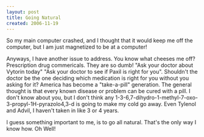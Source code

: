 ```yaml
---
layout: post
title: Going Natural
created: 2006-11-19
---
```

So my main computer crashed, and I thought that it would keep me off the computer, but I am just magnetized to be at a computer!

Anyways, I have another issue to address. You know what cheeses me off? Prescription drug commericals. They are so dumb! "Ask your doctor about Vytorin today" "Ask your doctor to see if Paxil is right for you". Shouldn't the doctor be the one deciding which medication is right for you without you asking for it? America has become a "take-a-pill" generation. The general thought is that every known disease or problem can be cured with a pill. I don't know about you, but I don't think any 1-3-6,7-dihydro-1-methyl-7-oxo-3-propyl-1H-pyrazolo4,3-d is going to make my cold go away. Even Tylenol and Advil, I haven't taken in like 3 or 4 years.

I guess something important to me, is to go all natural. That's the only way I know how. Oh Well!